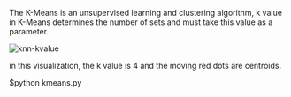 The K-Means is an unsupervised learning and clustering algorithm, k value in K-Means determines the number of sets and must take this value as a parameter.

![knn-kvalue](https://miro.medium.com/max/480/1*4mMckJCPtQNUy7hm8gCLkg.gif)

in this visualization, the k value is 4 and the moving red dots are centroids.

$python kmeans.py
